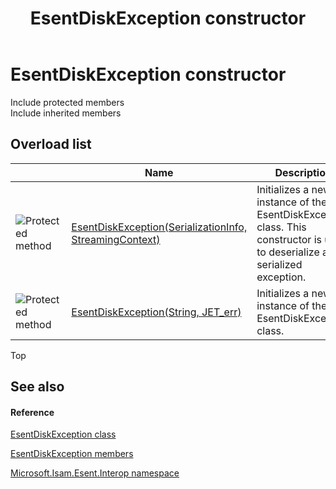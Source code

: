 ﻿---
title: EsentDiskException constructor 
TOCTitle: 'EsentDiskException constructor '
ms:assetid: Overload:Microsoft.Isam.Esent.Interop.EsentDiskException.#ctor
ms:mtpsurl: https://msdn.microsoft.com/library/microsoft.isam.esent.interop.esentdiskexception.esentdiskexception(v=EXCHG.10)
ms:contentKeyID: 55101515
ms.date: 07/30/2014
ms.topic: article
f1_keywords:
- Microsoft.Isam.Esent.Interop.EsentDiskException.EsentDiskException
dev_langs:
- CSharp
- JScript
- VB
- other
---

# EsentDiskException constructor

Include protected members  
Include inherited members  

## Overload list

<table>
<thead>
<tr class="header">
<th> </th>
<th>Name</th>
<th>Description</th>
</tr>
</thead>
<tbody>
<tr class="odd">
<td><img src="../images/dn292116.protmethod(exchg.10).gif" title="Protected method" alt="Protected method" /></td>
<td><a href="dn274189(v=exchg.10).md">EsentDiskException(SerializationInfo, StreamingContext)</a></td>
<td>Initializes a new instance of the EsentDiskException class. This constructor is used to deserialize a serialized exception.</td>
</tr>
<tr class="even">
<td><img src="../images/dn292116.protmethod(exchg.10).gif" title="Protected method" alt="Protected method" /></td>
<td><a href="dn274282(v=exchg.10).md">EsentDiskException(String, JET_err)</a></td>
<td>Initializes a new instance of the EsentDiskException class.</td>
</tr>
</tbody>
</table>


Top

## See also

#### Reference

[EsentDiskException class](./esentdiskexception-class.md)

[EsentDiskException members](./esentdiskexception-members.md)

[Microsoft.Isam.Esent.Interop namespace](./microsoft.isam.esent.interop-namespace.md)